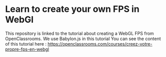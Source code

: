 # Learn to create your own FPS in WebGl
This repository is linked to the tutorial about creating a WebGL FPS from OpenClassrooms. 
We use Babylon.js in this tutorial
You can see the content of this tutorial here : https://openclassrooms.com/courses/creez-votre-propre-fps-en-webgl
